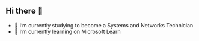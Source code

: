## Hi there 👋


- 🔭 I’m currently studying to become a Systems and Networks Technician
- 🌱 I’m currently learning on Microsoft Learn

